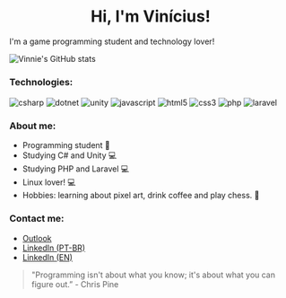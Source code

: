 <h1 align="center">Hi, I'm Vinícius!</h1>

I'm a game programming student and technology lover!

![Vinnie's GitHub stats](https://github-readme-stats.vercel.app/api?username=Vinnie-Jung&show_icons=true&theme=chartreuse-dark)

### Technologies:
<div style="display: inline_block">
  <img align="center" alt="csharp" src="https://img.shields.io/badge/C%23-239120?style=for-the-badge&logo=c-sharp&logoColor=white" />
  <img align="center" alt="dotnet" src="https://img.shields.io/badge/.NET-5C2D91?style=for-the-badge&logo=.net&logoColor=white" />
  <img align="center" alt="unity" src="https://img.shields.io/badge/Unity-100000?style=for-the-badge&logo=unity&logoColor=white" />
  <img align="center" alt="javascript" src="https://img.shields.io/badge/JavaScript-F7DF1E?style=for-the-badge&logo=javascript&logoColor=black" />
  <img align="center" alt="html5" src="https://img.shields.io/badge/HTML5-E34F26?style=for-the-badge&logo=html5&logoColor=white" />
  <img align="center" alt="css3" src="https://img.shields.io/badge/CSS3-1572B6?style=for-the-badge&logo=css3&logoColor=white" />
  <img align="center" alt="php" src="https://img.shields.io/badge/PHP-777BB4?style=for-the-badge&logo=php&logoColor=white">
  <img align="center" alt="laravel" src="https://img.shields.io/badge/Laravel-FF2D20?style=for-the-badge&logo=laravel&logoColor=white">
</div>
 
 
### About me:
- Programming student 💪
- Studying C# and Unity 💻
- Studying PHP and Laravel 💻
- Linux lover! 💻
- Hobbies: learning about pixel art, drink coffee and play chess. 🎨

### Contact me:
- [Outlook](mailto:viniciusjung@outlook.com)
- [LinkedIn (PT-BR)](https://www.linkedin.com/in/vinicius-jung/)
- [LinkedIn (EN)](https://www.linkedin.com/in/vinicius-jung/?locale=en_US)


>"Programming isn't about what you know; it's about what you can figure out.” - Chris Pine
